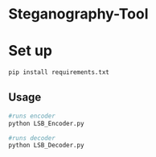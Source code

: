 # Steganography-Tool

# Set up
```bash
pip install requirements.txt
```

## Usage
```python
#runs encoder
python LSB_Encoder.py

#runs decoder
python LSB_Decoder.py
```
